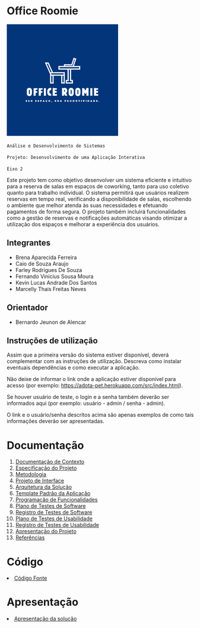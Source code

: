 # Office Roomie

<img src="docs/img/OFFICE-ROOMIE-LOGO.png" alt="Logo Office Roomie" width="300" height="300"/>

<br>

`Análise e Desenvolvimento de Sistemas`

`Projeto: Desenvolvimento de uma Aplicação Interativa`

`Eixo 2`

Este projeto tem como objetivo desenvolver um sistema eficiente e intuitivo para a reserva de salas em espaços de coworking, tanto para uso coletivo quanto para trabalho individual. O sistema permitirá que usuários realizem reservas em tempo real, verificando a disponibilidade de salas, escolhendo o ambiente que melhor atenda às suas necessidades e efetuando pagamentos de forma segura. O projeto também incluirá funcionalidades como a gestão de reservas e notificações automáticas visando otimizar a utilização dos espaços e melhorar a experiência dos usuários.

## Integrantes

* Brena Aparecida Ferreira
* Caio de Souza Araujo
* Farley Rodrigues De Souza
* Fernando Vinicius Sousa Moura
* Kevin Lucas Andrade Dos Santos
* Marcelly Thais Freitas Neves

## Orientador

* Bernardo Jeunon de Alencar

## Instruções de utilização

Assim que a primeira versão do sistema estiver disponível, deverá complementar com as instruções de utilização. Descreva como instalar eventuais dependências e como executar a aplicação.

Não deixe de informar o link onde a aplicação estiver disponível para acesso (por exemplo: https://adota-pet.herokuapp.com/src/index.html).

Se houver usuário de teste, o login e a senha também deverão ser informados aqui (por exemplo: usuário - admin / senha - admin).

O link e o usuário/senha descritos acima são apenas exemplos de como tais informações deverão ser apresentadas.

# Documentação

<ol>
<li><a href="docs/01-Documentação de Contexto.md"> Documentação de Contexto</a></li>
<li><a href="docs/02-Especificação do Projeto.md"> Especificação do Projeto</a></li>
<li><a href="docs/03-Metodologia.md"> Metodologia</a></li>
<li><a href="docs/04-Projeto de Interface.md"> Projeto de Interface</a></li>
<li><a href="docs/05-Arquitetura da Solução.md"> Arquitetura da Solução</a></li>
<li><a href="docs/06-Template Padrão da Aplicação.md"> Template Padrão da Aplicação</a></li>
<li><a href="docs/07-Programação de Funcionalidades.md"> Programação de Funcionalidades</a></li>
<li><a href="docs/08-Plano de Testes de Software.md"> Plano de Testes de Software</a></li>
<li><a href="docs/09-Registro de Testes de Software.md"> Registro de Testes de Software</a></li>
<li><a href="docs/10-Plano de Testes de Usabilidade.md"> Plano de Testes de Usabilidade</a></li>
<li><a href="docs/11-Registro de Testes de Usabilidade.md"> Registro de Testes de Usabilidade</a></li>
<li><a href="docs/12-Apresentação do Projeto.md"> Apresentação do Projeto</a></li>
<li><a href="docs/13-Referências.md"> Referências</a></li>
</ol>

# Código

<li><a href="src/README.md"> Código Fonte</a></li>

# Apresentação

<li><a href="presentation/README.md"> Apresentação da solução</a></li>
